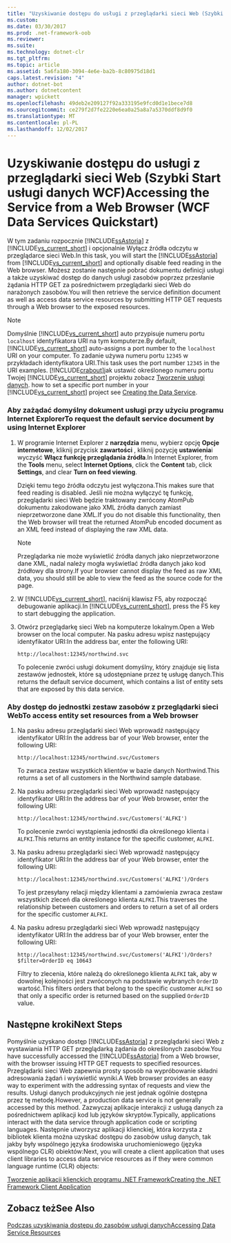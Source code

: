 ```yaml
---
title: "Uzyskiwanie dostępu do usługi z przeglądarki sieci Web (Szybki Start usługi danych WCF)"
ms.custom: 
ms.date: 03/30/2017
ms.prod: .net-framework-oob
ms.reviewer: 
ms.suite: 
ms.technology: dotnet-clr
ms.tgt_pltfrm: 
ms.topic: article
ms.assetid: 5a6fa180-3094-4e6e-ba2b-8c80975d18d1
caps.latest.revision: "4"
author: dotnet-bot
ms.author: dotnetcontent
manager: wpickett
ms.openlocfilehash: 49deb2e209127f92a333195e9fcd0d1e1bece7d8
ms.sourcegitcommit: ce279f2d7fe2220e6ea0a25a8a7a5370ddf8d9f0
ms.translationtype: MT
ms.contentlocale: pl-PL
ms.lasthandoff: 12/02/2017
---
```

# <a name="accessing-the-service-from-a-web-browser-wcf-data-services-quickstart"></a><span data-ttu-id="5aee4-102">Uzyskiwanie dostępu do usługi z przeglądarki sieci Web (Szybki Start usługi danych WCF)</span><span class="sxs-lookup"><span data-stu-id="5aee4-102">Accessing the Service from a Web Browser (WCF Data Services Quickstart)</span></span>
<span data-ttu-id="5aee4-103">W tym zadaniu rozpocznie [!INCLUDE[ssAstoria](../../../../includes/ssastoria-md.md)] z [!INCLUDE[vs_current_short](../../../../includes/vs-current-short-md.md)] i opcjonalnie Wyłącz źródła odczytu w przeglądarce sieci Web.</span><span class="sxs-lookup"><span data-stu-id="5aee4-103">In this task, you will start the [!INCLUDE[ssAstoria](../../../../includes/ssastoria-md.md)] from [!INCLUDE[vs_current_short](../../../../includes/vs-current-short-md.md)] and optionally disable feed reading in the Web browser.</span></span> <span data-ttu-id="5aee4-104">Możesz zostanie następnie pobrać dokumentu definicji usługi a także uzyskiwać dostęp do danych usługi zasobów poprzez przesłanie żądania HTTP GET za pośrednictwem przeglądarki sieci Web do narażonych zasobów.</span><span class="sxs-lookup"><span data-stu-id="5aee4-104">You will then retrieve the service definition document as well as access data service resources by submitting HTTP GET requests through a Web browser to the exposed resources.</span></span>  
  
> [!NOTE]
>  <span data-ttu-id="5aee4-105">Domyślnie [!INCLUDE[vs_current_short](../../../../includes/vs-current-short-md.md)] auto przypisuje numeru portu `localhost` identyfikatora URI na tym komputerze.</span><span class="sxs-lookup"><span data-stu-id="5aee4-105">By default, [!INCLUDE[vs_current_short](../../../../includes/vs-current-short-md.md)] auto-assigns a port number to the `localhost` URI on your computer.</span></span> <span data-ttu-id="5aee4-106">To zadanie używa numeru portu `12345` w przykładach identyfikatora URI.</span><span class="sxs-lookup"><span data-stu-id="5aee4-106">This task uses the port number `12345` in the URI examples.</span></span> [!INCLUDE[crabout](../../../../includes/crabout-md.md)]<span data-ttu-id="5aee4-107">jak ustawić określonego numeru portu Twojej [!INCLUDE[vs_current_short](../../../../includes/vs-current-short-md.md)] projektu zobacz [Tworzenie usługi danych](../../../../docs/framework/data/wcf/creating-the-data-service.md).</span><span class="sxs-lookup"><span data-stu-id="5aee4-107"> how to set a specific port number in your [!INCLUDE[vs_current_short](../../../../includes/vs-current-short-md.md)] project see [Creating the Data Service](../../../../docs/framework/data/wcf/creating-the-data-service.md).</span></span>  
  
### <a name="to-request-the-default-service-document-by-using-internet-explorer"></a><span data-ttu-id="5aee4-108">Aby zażądać domyślny dokument usługi przy użyciu programu Internet Explorer</span><span class="sxs-lookup"><span data-stu-id="5aee4-108">To request the default service document by using Internet Explorer</span></span>  
  
1.  <span data-ttu-id="5aee4-109">W programie Internet Explorer z **narzędzia** menu, wybierz opcję **Opcje internetowe**, kliknij przycisk **zawartości** , kliknij pozycję **ustawienia**i wyczyść  **Włącz funkcję przeglądania źródła**.</span><span class="sxs-lookup"><span data-stu-id="5aee4-109">In Internet Explorer, from the **Tools** menu, select **Internet Options**, click the **Content** tab, click **Settings**, and clear **Turn on feed viewing**.</span></span>  
  
     <span data-ttu-id="5aee4-110">Dzięki temu tego źródła odczytu jest wyłączona.</span><span class="sxs-lookup"><span data-stu-id="5aee4-110">This makes sure that feed reading is disabled.</span></span> <span data-ttu-id="5aee4-111">Jeśli nie można wyłączyć tę funkcję, przeglądarki sieci Web będzie traktowany zwrócony AtomPub dokumentu zakodowane jako XML źródła danych zamiast nieprzetworzone dane XML.</span><span class="sxs-lookup"><span data-stu-id="5aee4-111">If you do not disable this functionality, then the Web browser will treat the returned AtomPub encoded document as an XML feed instead of displaying the raw XML data.</span></span>  
  
    > [!NOTE]
    >  <span data-ttu-id="5aee4-112">Przeglądarka nie może wyświetlić źródła danych jako nieprzetworzone dane XML, nadal należy mogła wyświetlać źródła danych jako kod źródłowy dla strony.</span><span class="sxs-lookup"><span data-stu-id="5aee4-112">If your browser cannot display the feed as raw XML data, you should still be able to view the feed as the source code for the page.</span></span>  
  
2.  <span data-ttu-id="5aee4-113">W [!INCLUDE[vs_current_short](../../../../includes/vs-current-short-md.md)], naciśnij klawisz F5, aby rozpocząć debugowanie aplikacji.</span><span class="sxs-lookup"><span data-stu-id="5aee4-113">In [!INCLUDE[vs_current_short](../../../../includes/vs-current-short-md.md)], press the F5 key to start debugging the application.</span></span>  
  
3.  <span data-ttu-id="5aee4-114">Otwórz przeglądarkę sieci Web na komputerze lokalnym.</span><span class="sxs-lookup"><span data-stu-id="5aee4-114">Open a Web browser on the local computer.</span></span> <span data-ttu-id="5aee4-115">Na pasku adresu wpisz następujący identyfikator URI:</span><span class="sxs-lookup"><span data-stu-id="5aee4-115">In the address bar, enter the following URI:</span></span>  
  
    ```  
    http://localhost:12345/northwind.svc  
    ```  
  
     <span data-ttu-id="5aee4-116">To polecenie zwróci usługi dokument domyślny, który znajduje się lista zestawów jednostek, które są udostępniane przez tę usługę danych.</span><span class="sxs-lookup"><span data-stu-id="5aee4-116">This returns the default service document, which contains a list of entity sets that are exposed by this data service.</span></span>  
  
### <a name="to-access-entity-set-resources-from-a-web-browser"></a><span data-ttu-id="5aee4-117">Aby dostęp do jednostki zestaw zasobów z przeglądarki sieci Web</span><span class="sxs-lookup"><span data-stu-id="5aee4-117">To access entity set resources from a Web browser</span></span>  
  
1.  <span data-ttu-id="5aee4-118">Na pasku adresu przeglądarki sieci Web wprowadź następujący identyfikator URI:</span><span class="sxs-lookup"><span data-stu-id="5aee4-118">In the address bar of your Web browser, enter the following URI:</span></span>  
  
    ```  
    http://localhost:12345/northwind.svc/Customers  
    ```  
  
     <span data-ttu-id="5aee4-119">To zwraca zestaw wszystkich klientów w bazie danych Northwind.</span><span class="sxs-lookup"><span data-stu-id="5aee4-119">This returns a set of all customers in the Northwind sample database.</span></span>  
  
2.  <span data-ttu-id="5aee4-120">Na pasku adresu przeglądarki sieci Web wprowadź następujący identyfikator URI:</span><span class="sxs-lookup"><span data-stu-id="5aee4-120">In the address bar of your Web browser, enter the following URI:</span></span>  
  
    ```  
    http://localhost:12345/northwind.svc/Customers('ALFKI')  
    ```  
  
     <span data-ttu-id="5aee4-121">To polecenie zwróci wystąpienia jednostki dla określonego klienta i `ALFKI`.</span><span class="sxs-lookup"><span data-stu-id="5aee4-121">This returns an entity instance for the specific customer, `ALFKI`.</span></span>  
  
3.  <span data-ttu-id="5aee4-122">Na pasku adresu przeglądarki sieci Web wprowadź następujący identyfikator URI:</span><span class="sxs-lookup"><span data-stu-id="5aee4-122">In the address bar of your Web browser, enter the following URI:</span></span>  
  
    ```  
    http://localhost:12345/northwind.svc/Customers('ALFKI')/Orders  
    ```  
  
     <span data-ttu-id="5aee4-123">To jest przesyłany relacji między klientami a zamówienia zwraca zestaw wszystkich zleceń dla określonego klienta `ALFKI`.</span><span class="sxs-lookup"><span data-stu-id="5aee4-123">This traverses the relationship between customers and orders to return a set of all orders for the specific customer `ALFKI`.</span></span>  
  
4.  <span data-ttu-id="5aee4-124">Na pasku adresu przeglądarki sieci Web wprowadź następujący identyfikator URI:</span><span class="sxs-lookup"><span data-stu-id="5aee4-124">In the address bar of your Web browser, enter the following URI:</span></span>  
  
    ```  
    http://localhost:12345/northwind.svc/Customers('ALFKI')/Orders?$filter=OrderID eq 10643  
    ```  
  
     <span data-ttu-id="5aee4-125">Filtry to zlecenia, które należą do określonego klienta `ALFKI` tak, aby w dowolnej kolejności jest zwróconych na podstawie wybranych `OrderID` wartość.</span><span class="sxs-lookup"><span data-stu-id="5aee4-125">This filters orders that belong to the specific customer `ALFKI` so that only a specific order is returned based on the supplied `OrderID` value.</span></span>  
  
## <a name="next-steps"></a><span data-ttu-id="5aee4-126">Następne kroki</span><span class="sxs-lookup"><span data-stu-id="5aee4-126">Next Steps</span></span>  
 <span data-ttu-id="5aee4-127">Pomyślnie uzyskano dostęp [!INCLUDE[ssAstoria](../../../../includes/ssastoria-md.md)] z przeglądarki sieci Web z wystawiania HTTP GET przeglądarką żądania do określonych zasobów.</span><span class="sxs-lookup"><span data-stu-id="5aee4-127">You have successfully accessed the [!INCLUDE[ssAstoria](../../../../includes/ssastoria-md.md)] from a Web browser, with the browser issuing HTTP GET requests to specified resources.</span></span> <span data-ttu-id="5aee4-128">Przeglądarki sieci Web zapewnia prosty sposób na wypróbowanie składni adresowania żądań i wyświetlić wyniki.</span><span class="sxs-lookup"><span data-stu-id="5aee4-128">A Web browser provides an easy way to experiment with the addressing syntax of requests and view the results.</span></span> <span data-ttu-id="5aee4-129">Usługi danych produkcyjnych nie jest jednak ogólnie dostępna przez tę metodę.</span><span class="sxs-lookup"><span data-stu-id="5aee4-129">However, a production data service is not generally accessed by this method.</span></span> <span data-ttu-id="5aee4-130">Zazwyczaj aplikacje interakcji z usługą danych za pośrednictwem aplikacji kod lub języków skryptów.</span><span class="sxs-lookup"><span data-stu-id="5aee4-130">Typically, applications interact with the data service through application code or scripting languages.</span></span> <span data-ttu-id="5aee4-131">Następnie utworzysz aplikacji klienckiej, która korzysta z bibliotek klienta można uzyskać dostępu do zasobów usług danych, tak jakby były wspólnego języka środowiska uruchomieniowego (języka wspólnego CLR) obiektów:</span><span class="sxs-lookup"><span data-stu-id="5aee4-131">Next, you will create a client application that uses client libraries to access data service resources as if they were common language runtime (CLR) objects:</span></span>  
  
 [<span data-ttu-id="5aee4-132">Tworzenie aplikacji klienckich programu .NET Framework</span><span class="sxs-lookup"><span data-stu-id="5aee4-132">Creating the .NET Framework Client Application</span></span>](../../../../docs/framework/data/wcf/creating-the-dotnet-client-application-wcf-data-services-quickstart.md)  
  
## <a name="see-also"></a><span data-ttu-id="5aee4-133">Zobacz też</span><span class="sxs-lookup"><span data-stu-id="5aee4-133">See Also</span></span>  
 [<span data-ttu-id="5aee4-134">Podczas uzyskiwania dostępu do zasobów usługi danych</span><span class="sxs-lookup"><span data-stu-id="5aee4-134">Accessing Data Service Resources</span></span>](../../../../docs/framework/data/wcf/accessing-data-service-resources-wcf-data-services.md)
